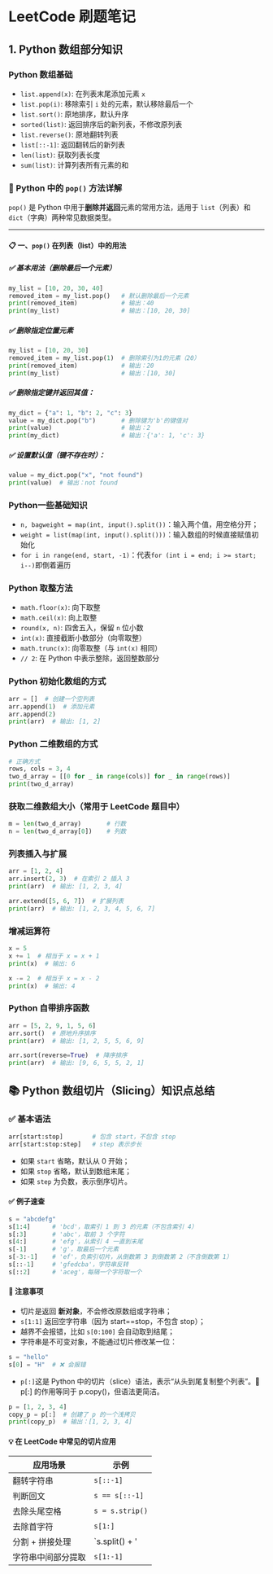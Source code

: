 # LeetCode 刷题笔记  

## 1. Python 数组部分知识

### **Python 数组基础**

- `list.append(x)`: 在列表末尾添加元素 `x`
- `list.pop(i)`: 移除索引 `i` 处的元素，默认移除最后一个
- `list.sort()`: 原地排序，默认升序
- `sorted(list)`: 返回排序后的新列表，不修改原列表
- `list.reverse()`: 原地翻转列表
- `list[::-1]`: 返回翻转后的新列表
- `len(list)`: 获取列表长度
- `sum(list)`: 计算列表所有元素的和
  
### 🐍 Python 中的 `pop()` 方法详解

`pop()` 是 Python 中用于**删除并返回**元素的常用方法，适用于 `list`（列表）和 `dict`（字典）两种常见数据类型。

---

#### 📋 一、`pop()` 在列表（list）中的用法

##### ✅ 基本用法（删除最后一个元素）

```python
my_list = [10, 20, 30, 40]
removed_item = my_list.pop()   # 默认删除最后一个元素
print(removed_item)            # 输出：40
print(my_list)                 # 输出：[10, 20, 30]
```

##### ✅ 删除指定位置元素

```python
my_list = [10, 20, 30]
removed_item = my_list.pop(1)  # 删除索引为1的元素（20）
print(removed_item)            # 输出：20
print(my_list)                 # 输出：[10, 30]
```

##### ✅ 删除指定键并返回其值：

```python
my_dict = {"a": 1, "b": 2, "c": 3}
value = my_dict.pop("b")       # 删除键为'b'的键值对
print(value)                   # 输出：2
print(my_dict)                 # 输出：{'a': 1, 'c': 3}
```

##### ✅ 设置默认值（键不存在时）：

```python
value = my_dict.pop("x", "not found")
print(value)  # 输出：not found
```

### **Python一些基础知识**

- `n, bagweight = map(int, input().split())`：输入两个值，用空格分开；
- `weight = list(map(int, input().split()))`：输入数组的时候直接赋值初始化
- `for i in range(end, start, -1)`：代表`for (int i = end; i >= start; i--)`即倒着遍历

### **Python 取整方法**

- `math.floor(x)`: 向下取整
- `math.ceil(x)`: 向上取整
- `round(x, n)`: 四舍五入，保留 `n` 位小数
- `int(x)`: 直接截断小数部分（向零取整）
- `math.trunc(x)`: 向零取整（与 `int(x)` 相同）
- `// 2`: 在 Python 中表示整除，返回整数部分

### **Python 初始化数组的方式**

```python
arr = []  # 创建一个空列表
arr.append(1)  # 添加元素
arr.append(2)
print(arr)  # 输出: [1, 2]
```

### **Python 二维数组的方式**

```python
# 正确方式
rows, cols = 3, 4
two_d_array = [[0 for _ in range(cols)] for _ in range(rows)]
print(two_d_array)
```

### 获取二维数组大小（常用于 LeetCode 题目中）

```python
m = len(two_d_array)       # 行数
n = len(two_d_array[0])    # 列数
```

### **列表插入与扩展**

```python
arr = [1, 2, 4]
arr.insert(2, 3)  # 在索引 2 插入 3
print(arr)  # 输出: [1, 2, 3, 4]

arr.extend([5, 6, 7])  # 扩展列表
print(arr)  # 输出: [1, 2, 3, 4, 5, 6, 7]
```

### **增减运算符**

```python
x = 5
x += 1  # 相当于 x = x + 1
print(x)  # 输出: 6

x -= 2  # 相当于 x = x - 2
print(x)  # 输出: 4
```

### **Python 自带排序函数**

```python
arr = [5, 2, 9, 1, 5, 6]
arr.sort()  # 原地升序排序
print(arr)  # 输出: [1, 2, 5, 5, 6, 9]

arr.sort(reverse=True)  # 降序排序
print(arr)  # 输出: [9, 6, 5, 5, 2, 1]
```

## 📚 Python 数组切片（Slicing）知识点总结

### ✅ 基本语法

```python
arr[start:stop]        # 包含 start，不包含 stop
arr[start:stop:step]   # step 表示步长
```

- 如果 `start` 省略，默认从 0 开始；
- 如果 `stop` 省略，默认到数组末尾；
- 如果 `step` 为负数，表示倒序切片。

#### ✅ 例子速查

```python
s = "abcdefg"
s[1:4]      # 'bcd'，取索引 1 到 3 的元素（不包含索引 4）
s[:3]       # 'abc'，取前 3 个字符
s[4:]       # 'efg'，从索引 4 一直到末尾
s[-1]       # 'g'，取最后一个元素
s[-3:-1]    # 'ef'，负索引切片，从倒数第 3 到倒数第 2（不含倒数第 1）
s[::-1]     # 'gfedcba'，字符串反转
s[::2]      # 'aceg'，每隔一个字符取一个
```

#### 🧠 注意事项

- 切片是返回 **新对象**，不会修改原数组或字符串；
- `s[1:1]` 返回空字符串（因为 start==stop，不包含 stop）；
- 越界不会报错，比如 `s[0:100]` 会自动取到结尾；
- 字符串是不可变对象，不能通过切片修改某一位：

```python
s = "hello"
s[0] = "H"  # ❌ 会报错
```

- `p[:]`这是 Python 中的切片（slice）语法，表示“从头到尾复制整个列表”。🔸 p[:] 的作用等同于 p.copy()，但语法更简洁。

```python
p = [1, 2, 3, 4]
copy_p = p[:]  # 创建了 p 的一个浅拷贝
print(copy_p)  # 输出：[1, 2, 3, 4]
```

#### 💡 在 LeetCode 中常见的切片应用

| 应用场景       | 示例             |
|----------------|------------------|
| 翻转字符串     | `s[::-1]`         |
| 判断回文       | `s == s[::-1]`    |
| 去除头尾空格   | `s = s.strip()`   |
| 去除首字符     | `s[1:]`           |
| 分割 + 拼接处理| `s.split() + '|'.join(...)` |
| 字符串中间部分提取 | `s[1:-1]`       |
